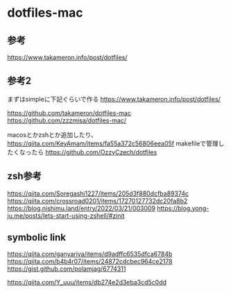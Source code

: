 # dotfiles-mac

## 参考
https://www.takameron.info/post/dotfiles/

## 参考2
まずはsimpleに下記ぐらいで作る
https://www.takameron.info/post/dotfiles/

https://github.com/takameron/dotfiles-mac
https://github.com/zzzmisa/dotfiles-mac/

macosとかzshとか追加したり、
https://qiita.com/KeyAmam/items/fa55a372c56806eea05f
makefileで管理したくなったら
https://github.com/OzzyCzech/dotfiles

## zsh参考
https://qiita.com/Soregashi1227/items/205d3f880dcfba89374c
https://qiita.com/crossroad0201/items/17270127732dc20fa8b2
https://blog.nishimu.land/entry/2022/03/21/003009
https://blog.yong-ju.me/posts/lets-start-using-zshell/#zinit

## symbolic link
https://qiita.com/ganyariya/items/d9adffc6535dfca6784b
https://qiita.com/b4b4r07/items/24872cdcbec964ce2178
https://gist.github.com/polamjag/6774311

https://qiita.com/Y_uuu/items/db274e2d3eba3cd5c0dd
